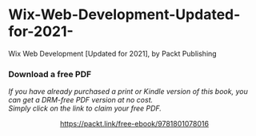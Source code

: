 # Wix-Web-Development-Updated-for-2021-
Wix Web Development [Updated for 2021], by Packt Publishing
### Download a free PDF

 <i>If you have already purchased a print or Kindle version of this book, you can get a DRM-free PDF version at no cost.<br>Simply click on the link to claim your free PDF.</i>
<p align="center"> <a href="https://packt.link/free-ebook/9781801078016">https://packt.link/free-ebook/9781801078016 </a> </p>